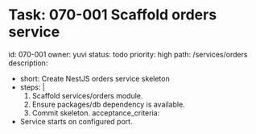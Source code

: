 # Task: 070-001 Scaffold orders service
id: 070-001
owner: yuvi
status: todo
priority: high
path: /services/orders
description:
  - short: Create NestJS orders service skeleton
  - steps: |
      1. Scaffold services/orders module.
      2. Ensure packages/db dependency is available.
      3. Commit skeleton.
acceptance_criteria:
  - Service starts on configured port.
